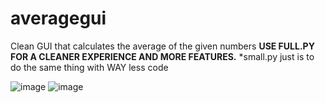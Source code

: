 # averagegui
Clean GUI that calculates the average of the given numbers
**USE FULL.PY FOR A CLEANER EXPERIENCE AND MORE FEATURES.**
*small.py just is to do the same thing with WAY less code

![image](https://github.com/fin-github/averagegui/assets/70870542/5e681a64-5ba8-4e2a-a2a5-f1a308a5530d)
![image](https://github.com/fin-github/averagegui/assets/70870542/9ee9756a-3a14-448b-94b7-919c7cfe7585)
